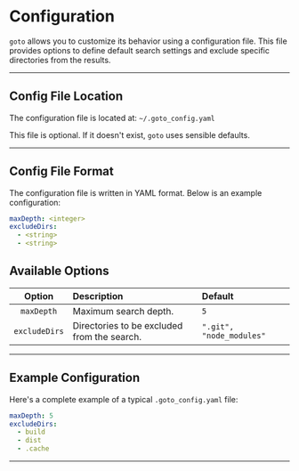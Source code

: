 # Configuration

`goto` allows you to customize its behavior using a configuration file. This file provides options to define default search settings and exclude specific directories from the results.

---

## Config File Location

The configuration file is located at: `~/.goto_config.yaml`

This file is optional. If it doesn't exist, `goto` uses sensible defaults.

---

## Config File Format

The configuration file is written in YAML format. Below is an example configuration:

```yaml
maxDepth: <integer>
excludeDirs:
  - <string>
  - <string>
```

## Available Options

| Option | Description | Default |
| :-----------: | :------------------------------------------ | :----------------------- |
| `maxDepth` | Maximum search depth. | `5` |
| `excludeDirs` | Directories to be excluded from the search. | `".git", "node_modules"` |

---

## Example Configuration 

Here's a complete example of a typical `.goto_config.yaml` file:
```yaml
maxDepth: 5
excludeDirs:
  - build
  - dist
  - .cache
```

---
